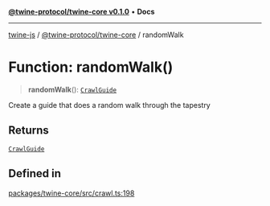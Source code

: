[**@twine-protocol/twine-core v0.1.0**](../index.md) • **Docs**

***

[twine-js](../../../index.md) / [@twine-protocol/twine-core](../index.md) / randomWalk

# Function: randomWalk()

> **randomWalk**(): [`CrawlGuide`](../type-aliases/CrawlGuide.md)

Create a guide that does a random walk through the tapestry

## Returns

[`CrawlGuide`](../type-aliases/CrawlGuide.md)

## Defined in

[packages/twine-core/src/crawl.ts:198](https://github.com/twine-protocol/twine-js/blob/afcd6a4191783e38a824b15e0910dbcaa4196a95/packages/twine-core/src/crawl.ts#L198)

